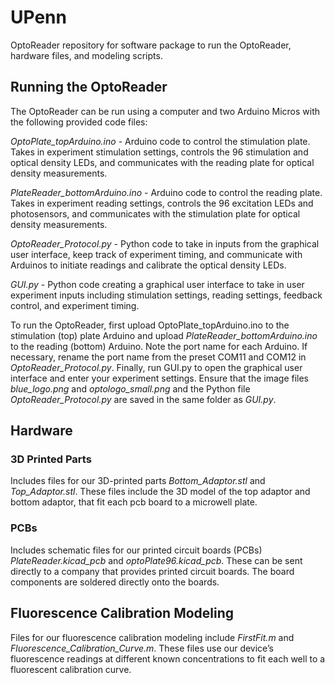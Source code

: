 # UPenn

OptoReader repository for software package to run the OptoReader, hardware files, and modeling scripts.

## Running the OptoReader

The OptoReader can be run using a computer and two Arduino Micros with the following provided code files: 

*OptoPlate_topArduino.ino* - Arduino code to control the stimulation plate. Takes in experiment stimulation settings, controls the 96 stimulation and optical density LEDs, and communicates with the reading plate for optical density measurements.

*PlateReader_bottomArduino.ino* - Arduino code to control the reading plate. Takes in experiment reading settings, controls the 96 excitation LEDs and photosensors, and communicates with the stimulation plate for optical density measurements. 

*OptoReader_Protocol.py* - Python code to take in inputs from the graphical user interface, keep track of experiment timing, and communicate with Arduinos to initiate readings and calibrate the optical density LEDs.

*GUI.py* - Python code creating a graphical user interface to take in user experiment inputs including stimulation settings, reading settings, feedback control, and experiment timing.

To run the OptoReader, first upload OptoPlate_topArduino.ino to the stimulation (top) plate Arduino and upload *PlateReader_bottomArduino.ino* to the reading (bottom) Arduino. Note the port name for each Arduino. If necessary, rename the port name from the preset COM11 and COM12 in *OptoReader_Protocol.py*. Finally, run GUI.py to open the graphical user interface and enter your experiment settings. Ensure that the image files *blue_logo.png* and *optologo_small.png* and the Python file *OptoReader_Protocol.py* are saved in the same folder as *GUI.py*.

## Hardware

### 3D Printed Parts
Includes files for our 3D-printed parts *Bottom_Adaptor.stl* and *Top_Adaptor.stl*. These files include the 3D model of the top adaptor and bottom adaptor, that fit each pcb board to a microwell plate.

### PCBs
Includes schematic files for our printed circuit boards (PCBs) *PlateReader.kicad_pcb* and *optoPlate96.kicad_pcb*. These can be sent directly to a company that provides printed circuit boards. The board components are soldered directly onto the boards. 

## Fluorescence Calibration Modeling

Files for our fluorescence calibration modeling include *FirstFit.m* and *Fluorescence_Calibration_Curve.m*. These files use our device’s fluorescence readings at different known concentrations to fit each well to a fluorescent calibration curve.

